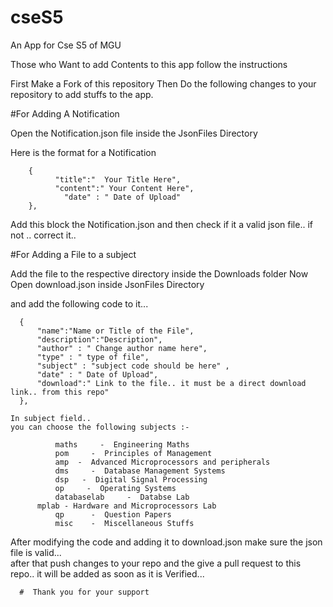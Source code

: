 # cseS5
An App for Cse S5 of MGU

Those who Want to add Contents to this app follow the instructions

First Make a Fork of this repository
Then Do the following changes to your repository to add stuffs to the app.

#For Adding A Notification
  
  Open the Notification.json file inside the JsonFiles Directory
  
  Here is the format for a Notification
  
        {
              "title":"  Your Title Here",
              "content":" Your Content Here",
	            "date" : " Date of Upload"
        },
  
  Add this block the Notification.json and then check if it a valid json file.. if not .. correct it..  
  
#For Adding a File to a subject

  Add the file to the respective directory inside the Downloads folder
  Now Open download.json inside JsonFiles Directory
  
  and add the following code to it...   
  
      {
          "name":"Name or Title of the File",
          "description":"Description",
          "author" : " Change author name here",
          "type" : " type of file",
          "subject" : "subject code should be here" ,
          "date" : " Date of Upload",
          "download":" Link to the file.. it must be a direct download link.. from this repo"
      },
   
    In subject field.. 
    you can choose the following subjects :-
   
              maths     -  Engineering Maths
              pom     -  Principles of Management
              amp  -  Advanced Microprocessors and peripherals
              dms     -  Database Management Systems
              dsp   -  Digital Signal Processing
              op     -  Operating Systems
              databaselab     -  Databse Lab
	      mplab - Hardware and Microprocessors Lab
              qp      -  Question Papers
              misc    -  Miscellaneous Stuffs
              
  After modifying the code and adding it to download.json   make sure the json file is valid...  
  after that push changes to your repo and the give a pull request to this repo.. 
  it will be added as soon as it is Verified... 
              
        
        
      #  Thank you for your support
